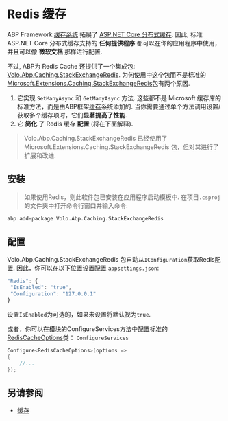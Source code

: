 # Redis 缓存

ABP Framework [缓存系统](Caching.md) 拓展了 [ASP.NET Core 分布式缓存](https://docs.microsoft.com/zh-cn/aspnet/core/performance/caching/distributed). 因此, 标准 ASP.NET Core 分布式缓存支持的 **任何提供程序** 都可以在你的应用程序中使用，并且可以像 **微软文档** 那样进行配置.

不过, ABP为 Redis Cache 还提供了一个集成包: [Volo.Abp.Caching.StackExchangeRedis](https://www.nuget.org/packages/Volo.Abp.Caching.StackExchangeRedis). 
为何使用中这个包而不是标准的[Microsoft.Extensions.Caching.StackExchangeRedis](https://www.nuget.org/packages/Microsoft.Extensions.Caching.StackExchangeRedis/)包有两个原因.

1. 它实现 `SetManyAsync` 和 `GetManyAsync` 方法. 这些都不是 Microsoft 缓存库的标准方法，而是由ABP框架[缓存](Caching.md)系统添加的. 当你需要通过单个方法调用设置/获取多个缓存项时，它们**显著提高了性能**.
2. 它 **简化** 了 Redis 缓存 **配置** (将在下面解释).

> Volo.Abp.Caching.StackExchangeRedis 已经使用了 Microsoft.Extensions.Caching.StackExchangeRedis 包，但对其进行了扩展和改进.
## 安装

> 如果使用Redis，则此软件包已安装在应用程序启动模板中.
在项目`.csproj`的文件夹中打开命令行窗口并输入命令:

````bash
abp add-package Volo.Abp.Caching.StackExchangeRedis
````

## 配置

Volo.Abp.Caching.StackExchangeRedis 包自动从`IConfiguration`获取Redis[配置](Configuration.md).  因此，你可以在以下位置设置配置 `appsettings.json`:

````js
"Redis": { 
 "IsEnabled": "true",
 "Configuration": "127.0.0.1"
}
````
设置`IsEnabled`为可选的，如果未设置将默认视为`true`.


或者，你可以在[模块](Module-Development-Basics.md)的ConfigureServices方法中配置标准的[RedisCacheOptions](https://docs.microsoft.com/zh-cn/dotnet/api/microsoft.extensions.caching.stackexchangeredis.rediscacheoptions)类： `ConfigureServices` 

````csharp
Configure<RedisCacheOptions>(options =>
{
    //...
});
````

## 另请参阅

* [缓存](Caching.md)
